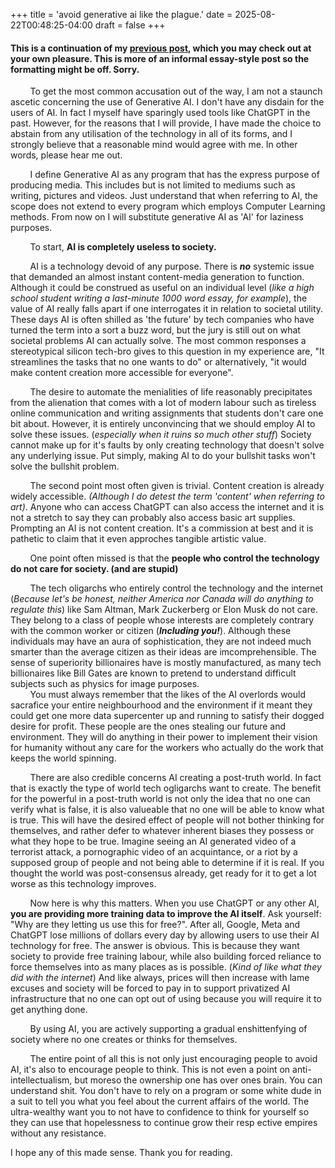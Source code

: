 +++
title = 'avoid generative ai like the plague.'
date = 2025-08-22T00:48:25-04:00
draft = false
+++

#### This is a continuation of my [previous post](/video-ai-generation), which you may check out at your own pleasure. This is more of an informal essay-style post so the formatting might be off. Sorry.

&nbsp; &nbsp; &nbsp; &nbsp; To get the most common accusation out of the way, I am not a staunch ascetic concerning the use of Generative AI. I don't have any disdain for the users of AI. In fact I myself have sparingly used tools like ChatGPT in the past. However, for the reasons that I will provide, I have made the choice to abstain from any utilisation of the technology in all of its forms, and I strongly believe that a reasonable mind would agree with me. In other words, please hear me out.

&nbsp; &nbsp; &nbsp; &nbsp; I define Generative AI as any program that has the express purpose of producing media. This includes but is not limited to mediums such as writing, pictures and videos. Just understand that when referring to AI, the scope does not extend to every program which employs Computer Learning methods. From now on I will substitute generative AI as 'AI' for laziness purposes.

&nbsp; &nbsp; &nbsp; &nbsp;  To start, **AI is completely useless to society.**

&nbsp; &nbsp; &nbsp; &nbsp; AI is a technology devoid of any purpose. There is ***no*** systemic issue that demanded an almost instant content-media generation to function. Although it could be construed as useful on an individual level (*like a high school student writing a last-minute 1000 word essay, for example*), the value of AI really falls apart if one interrogates it in relation to societal utility. These days AI is often shilled as 'the future' by tech companies who have turned the term into a sort a buzz word, but the jury is still out on what societal problems AI can actually solve. The most common responses a stereotypical silicon tech-bro gives to this question in my experience are, "It streamlines the tasks that no one wants to do" or alternatively, "it would make content creation more accessible for everyone".

&nbsp; &nbsp; &nbsp; &nbsp; The desire to automate the menialities of life reasonably precipitates from the alienation that comes with a lot of modern labour such as tireless online communication and writing assignments that students don't care one bit about. However, it is entirely unconvincing that we should employ AI to solve these issues. (*especially when it ruins so much other stuff*) Society cannot make up for it's faults by only creating technology that doesn't solve any underlying issue. Put simply, making AI to do your bullshit tasks won't solve the bullshit problem.

&nbsp; &nbsp; &nbsp; &nbsp; The second point most often given is trivial. Content creation is already widely accessible. *(*Although I do detest the term 'content' when referring to art*)*. Anyone who can access ChatGPT can also access the internet and it is not a stretch to say they can probably also access basic art supplies. Prompting an AI is not content creation. It's a commission at best and it is pathetic to claim that it even approches tangible artistic value.

&nbsp; &nbsp; &nbsp; &nbsp;  One point often missed is that the **people who control the technology do not care for society. (and are stupid)**

&nbsp; &nbsp; &nbsp; &nbsp; The tech oligarchs who entirely control the technology and the internet (*Because let's be honest, neither America nor Canada will do anything to regulate this*) like Sam Altman, Mark Zuckerberg or Elon Musk do not care. They belong to a class of people whose interests are completely contrary with the common worker or citizen (***Including you!***). Although these individuals may have an aura of sophistication, they are not indeed much smarter than the average citizen as their ideas are imcomprehensible. The sense of superiority billionaires have is mostly manufactured, as many tech billionaires like Bill Gates are known to pretend to understand difficult subjects such as physics for image purposes. \
&nbsp; &nbsp; &nbsp; &nbsp; You must always remember that the likes of the AI overlords would sacrafice your entire neighbourhood and the environment if it meant they could get one more data supercenter up and running to satisfy their dogged desire for profit. These people are the ones stealing our future and environment. They will do anything in their power to implement their vision for humanity without any care for the workers who actually do the work that keeps the world spinning.

&nbsp; &nbsp; &nbsp; &nbsp; There are also credible concerns AI creating a post-truth world. In fact that is exactly the type of world tech ogligarchs want to create. The benefit for the powerful in a post-truth world is not only the idea that no one can verify what is false, it is also valueable that no one will be able to know what is true. This will have the desired effect of people will not bother thinking for themselves, and rather defer to whatever inherent biases they possess or what they hope to be true. Imagine seeing an AI generated video of a terrorist attack, a pornographic video of an acquintance, or a riot by a supposed group of people and not being able to determine if it is real. If you thought the world was post-consensus already, get ready for it to get a lot worse as this technology improves.

&nbsp; &nbsp; &nbsp; &nbsp; Now here is why this matters. When you use ChatGPT or any other AI, **you are providing more training data to improve the AI itself**. Ask yourself: "Why are they letting us use this for free?". After all, Google, Meta and ChatGPT lose millions of dollars every day by allowing users to use their AI technology for free. The answer is obvious. This is because they want society to provide free training labour, while also building forced reliance to force themselves into as many places as is possible. (*Kind of like what they did with the internet*) And like always, prices will then increase with lame excuses and society will be forced to pay in to support privatized AI infrastructure that no one can opt out of using because you will require it to get anything done.

&nbsp; &nbsp; &nbsp; &nbsp; By using AI, you are actively supporting a gradual enshittenfying of society where no one creates or thinks for themselves.

&nbsp; &nbsp; &nbsp; &nbsp; The entire point of all this is not only just encouraging people to avoid AI, it's also to encourage people to think. This is not even a point on anti-intellectualism, but moreso the ownership one has over ones brain. You can understand shit. You don't have to rely on a program or some white dude in a suit to tell you what you feel about the current affairs of the world. The ultra-wealthy want you to not have to confidence to think for yourself so they can use that hopelessness to continue grow their resp ective empires without any resistance.

I hope any of this made sense. Thank you for reading.

<!--
The people who control the technology do not care for society. (or the environment) (and are stupid)
You are giving the AI training data.
It will ruin how people see the world. (No one will believe ANYTHING. People will be even dumber than they are now)

End: You can understand shit. You don't have to rely on a program or some white dude in a suit to tell you what to think. The ultra-wealthy [[bourgoesie]] want you to not have to confidence to think for yourself -->